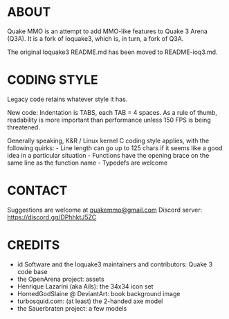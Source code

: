 ABOUT
=====
Quake MMO is an attempt to add MMO-like features to Quake 3 Arena (Q3A).
It is a fork of Ioquake3, which is, in turn, a fork of Q3A.

The original Ioquake3 README.md has been moved to README-ioq3.md.


CODING STYLE
============
Legacy code retains whatever style it has.

New code:
Indentation is TABS, each TAB = 4 spaces.
As a rule of thumb, readability is more important than performance unless
150 FPS is being threatened.

Generally speaking, K&R / Linux kernel C coding style applies, with the following quirks:
	- Line length can go up to 125 chars if it seems like a good idea in a particular situation
	- Functions have the opening brace on the same line as the function name
	- Typedefs are welcome

CONTACT
=======
Suggestions are welcome at quakemmo@gmail.com
Discord server: https://discord.gg/DPhhktJ5ZC


CREDITS
=======
- id Software and the Ioquake3 maintainers and contributors: Quake 3 code base
- the OpenArena project: assets
- Henrique Lazarini (aka Ails): the 34x34 icon set
- HornedGodSlaine @ DeviantArt: book background image
- turbosquid.com: (at least) the 2-handed axe model
- the Sauerbraten project: a few models
